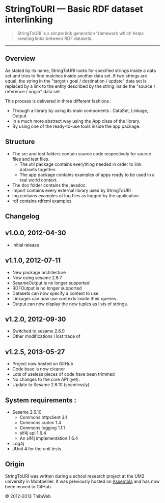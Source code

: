 # StringToURI — Basic RDF dataset interlinking

> StringToURI is a simple link generation framework which helps creating links between RDF datasets.

------------------------------------------------------------

## Overview

As stated by its name, StringToURI looks for specified strings inside a data set and tries to find matches inside another data set.
If two strings are equal, the string in the "target / goal / destination / update" data set is replaced by a link to the entity described by the string inside the "source / reference / origin" data set.

This process is delivered in three different fashions :

- Through a library by using its main components : DataSet, Linkage, Output.
- In a much more abstract way using the App class of the library.
- By using one of the ready-to-use tools inside the app package.


## Structure

- The src and test folders contain source code respectively for source files and test files.
  - The util package contains everything needed in order to link datasets together.
  - The app package contains examples of apps ready to be used in a real world context.
- The doc folder contains the javadoc.
- import contains every external library used by StringToURI
- log contains examples of log files as logged by the application.
- rdf contains rdfxml examples.

## Changelog

v1.0.0, 2012-04-30
------------------------

- Initial release

v1.1.0, 2012-07-11
------------------------

- New package architecture
- Now using sesame 2.6.7
- SesameOutput is no longer supported
- RDFOutput is no longer supported
- Datasets can now specify a context to use.
- Linkages can now use contexts inside their queries.
- Output can now display the new tuples as lists of strings.

v1.2.0, 2012-09-30
------------------------

- Switched to sesame 2.6.9
- Other modifications I lost trace of

v1.2.5, 2013-05-27
------------------------

- Project now hosted on GitHub
- Code base is now cleaner
- Lots of useless pieces of code have been trimmed
- No changes to the core API (yet).
- Update to Sesame 2.6.10 (seamlessly)


## System requirements :

- Sesame 2.6.10
  - Commons httpclient 3.1
  - Commons codec 1.4
  - Commons logging 1.1.1
  - slf4j api 1.6.4
  - An slf4j implementation 1.6.4
- Log4j
- JUnit 4 for the unit tests 

## Origin

StringToURI was written during a school research project at the UM2 university in Montpellier. It was previously hosted on [Assembla](http://www.assembla.com/) and has now been moved to GitHub.

© 2012-2013 ThibWeb
